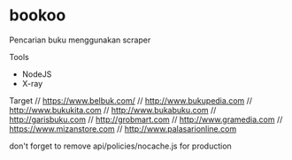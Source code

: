 # bookoo
Pencarian buku menggunakan scraper

Tools
- NodeJS
- X-ray

Target
// https://www.belbuk.com/
// http://www.bukupedia.com
// http://www.bukukita.com
// http://www.bukabuku.com
// http://garisbuku.com
// http://grobmart.com
// http://www.gramedia.com
// https://www.mizanstore.com
// http://www.palasarionline.com

don't forget to remove api/policies/nocache.js for production